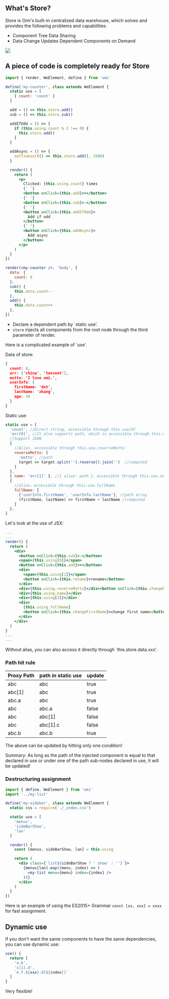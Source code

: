 ## What's Store?

Store is Omi's built-in centralized data warehouse, which solves and provides the following problems and capabilities:

* Component Tree Data Sharing
* Data Change Updates Dependent Components on Demand

![](https://github.com/Tencent/omi/raw/master/assets/store.jpg)

## A piece of code is completely ready for Store

```jsx
import { render, WeElement, define } from 'omi'

define('my-counter', class extends WeElement {
  static use = [
    { count: 'count' }
  ]

  add = () => this.store.add()
  sub = () => this.store.sub()

  addIfOdd = () => {
    if (this.using.count % 2 !== 0) {
      this.store.add()
    }
  }

  addAsync = () => {
    setTimeout(() => this.store.add(), 1000)
  }

  render() {
    return (
      <p>
        Clicked: {this.using.count} times
        {' '}
        <button onClick={this.add}>+</button>
        {' '}
        <button onClick={this.sub}>-</button>
        {' '}
        <button onClick={this.addIfOdd}>
          Add if odd
        </button>
        {' '}
        <button onClick={this.addAsync}>
          Add async
        </button>
      </p>
    )
  }
})

render(<my-counter />, 'body', {
  data: {
    count: 0
  },
  sub() {
    this.data.count--
  },
  add() {
    this.data.count++
  },
})
```

* Declare a dependent path by `static use'.
* `store` injects all components from the root node through the third parameter of render.

Here is a complicated example of `use'.

Data of store:

```json
{
  count: 0,
  arr: ['china', 'tencent'],
  motto: 'I love omi.',
  userInfo: {
    firstName: 'dnt',
    lastName: 'zhang',
    age: 18
  }
}
```

Static use:

```jsx
static use = [
  'count', //Direct string, accessible through this.use[0] 
  'arr[0]', //It also supports path, which is accessible through this.use[1]
  //Support JSON
  {
    //Alias, accessible through this.use.reverseMotto
    reverseMotto: [
      'motto', //path
      target => target.split('').reverse().join('')  //computed
    ]
  },
  { name: 'arr[1]' }, //{ alias: path }，accessible through this.use.name
  {
    //alias，accessible through this.use.fullName
    fullName: [
      ['userInfo.firstName', 'userInfo.lastName'], //path array
      (firstName, lastName) => firstName + lastName //computed
    ]
  },
]
```

Let's look at the use of JSX:

```jsx
...
...
render() {
  return (
    <div>
      <button onClick={this.sub}>-</button>
      <span>{this.using[0]}</span>
      <button onClick={this.add}>+</button>
      <div>
        <span>{this.using[1]}</span>
        <button onClick={this.rename}>rename</button>
      </div>
      <div>{this.using.reverseMotto}</div><button onClick={this.changeMotto}>change motto</button>
      <div>{this.using.name}</div>
      <div>{this.using[3]}</div>
      <div>
        {this.using.fullName}
        <button onClick={this.changeFirstName}>change first name</button>
      </div>
    </div>
  )
}
...
...
```

Without alias, you can also access it directly through `this.store.data.xxx'.

### Path hit rule

| Proxy Path | path in static use   | update |
| ---------- | ---------- | -------- |
| abc        | abc        | true     |
| abc[1]     | abc        | true     |
| abc.a      | abc        | true     |
| abc        | abc.a      | false   |
| abc        | abc[1]     | false   |
| abc        | abc[1].c   | false   |
| abc.b      | abc.b      | true     |

The above can be updated by hitting only one condition!

Summary: As long as the path of the injected component is equal to that declared in use or under one of the path sub-nodes declared in use, it will be updated!

### Destructuring assignment

```jsx
import { define, WeElement } from 'omi'
import '../my-list'

define('my-sidebar', class extends WeElement {
  static css = require('./_index.css')

  static use = [
    'menus',
    'sideBarShow',
    'lan'
  ]

  render() {
    const [menus, sideBarShow, lan] = this.using

    return (
      <div class={`list${sideBarShow ? ' show' : ''}`}>
        {menus[lan].map((menu, index) => (
          <my-list menu={menu} index={index} />
        ))}
      </div>
    )
  }
})
```

Here is an example of using the ES2015+ Grammar `const [xx, xxx] = xxxx` for fast assignment.


## Dynamic use

If you don't want the same components to have the same dependencies, you can use dynamic use:

```js
use() {
  return [
    'a.b',
    'c[1].d',
    `e.f.${xxx}.d[${index}]`
  ]
}
```

Very flexible!
